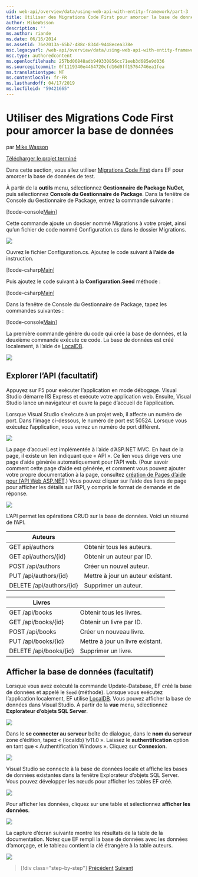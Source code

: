 ```yaml
---
uid: web-api/overview/data/using-web-api-with-entity-framework/part-3
title: Utiliser des Migrations Code First pour amorcer la base de données | Microsoft Docs
author: MikeWasson
description: ''
ms.author: riande
ms.date: 06/16/2014
ms.assetid: 76e2013a-65b7-488c-834d-9448ecea378e
msc.legacyurl: /web-api/overview/data/using-web-api-with-entity-framework/part-3
msc.type: authoredcontent
ms.openlocfilehash: 257bd06848adb949330856cc71eeb3d685e9d036
ms.sourcegitcommit: 0f1119340e4464720cfd16d0ff15764746ea1fea
ms.translationtype: MT
ms.contentlocale: fr-FR
ms.lasthandoff: 04/17/2019
ms.locfileid: "59421665"
---
```

# <a name="use-code-first-migrations-to-seed-the-database"></a>Utiliser des Migrations Code First pour amorcer la base de données

par [Mike Wasson](https://github.com/MikeWasson)

[Télécharger le projet terminé](https://github.com/MikeWasson/BookService)

Dans cette section, vous allez utiliser [Migrations Code First](https://msdn.microsoft.com/data/jj591621) dans EF pour amorcer la base de données de test.

À partir de la **outils** menu, sélectionnez **Gestionnaire de Package NuGet**, puis sélectionnez **Console du Gestionnaire de Package**. Dans la fenêtre de Console du Gestionnaire de Package, entrez la commande suivante :

[!code-console[Main](part-3/samples/sample1.cmd)]

Cette commande ajoute un dossier nommé Migrations à votre projet, ainsi qu’un fichier de code nommé Configuration.cs dans le dossier Migrations.

![](part-3/_static/image1.png)

Ouvrez le fichier Configuration.cs. Ajoutez le code suivant **à l’aide de** instruction.

[!code-csharp[Main](part-3/samples/sample2.cs)]

Puis ajoutez le code suivant à la **Configuration.Seed** méthode :

[!code-csharp[Main](part-3/samples/sample3.cs)]

Dans la fenêtre de Console du Gestionnaire de Package, tapez les commandes suivantes :

[!code-console[Main](part-3/samples/sample4.cmd)]

La première commande génère du code qui crée la base de données, et la deuxième commande exécute ce code. La base de données est créé localement, à l’aide de [LocalDB](https://msdn.microsoft.com/library/hh510202.aspx).

![](part-3/_static/image2.png)

## <a name="explore-the-api-optional"></a>Explorer l’API (facultatif)

Appuyez sur F5 pour exécuter l’application en mode débogage. Visual Studio démarre IIS Express et exécute votre application web. Ensuite, Visual Studio lance un navigateur et ouvre la page d’accueil de l’application.

Lorsque Visual Studio s’exécute à un projet web, il affecte un numéro de port. Dans l’image ci-dessous, le numéro de port est 50524. Lorsque vous exécutez l’application, vous verrez un numéro de port différent.

![](part-3/_static/image3.png)

La page d’accueil est implémentée à l’aide d’ASP.NET MVC. En haut de la page, il existe un lien indiquant que « API ». Ce lien vous dirige vers une page d’aide générée automatiquement pour l’API web. (Pour savoir comment cette page d’aide est générée, et comment vous pouvez ajouter votre propre documentation à la page, consultez [création de Pages d’aide pour l’API Web ASP.NET](../../getting-started-with-aspnet-web-api/creating-api-help-pages.md).) Vous pouvez cliquer sur l’aide des liens de page pour afficher les détails sur l’API, y compris le format de demande et de réponse.

![](part-3/_static/image4.png)

L’API permet les opérations CRUD sur la base de données. Voici un résumé de l’API.

| Auteurs |  |
| --- | -- |
| GET api/authors | Obtenir tous les auteurs. |
| GET api/authors/{id} | Obtenir un auteur par ID. |
| POST /api/authors | Créer un nouvel auteur. |
| PUT /api/authors/{id} | Mettre à jour un auteur existant. |
| DELETE /api/authors/{id} | Supprimer un auteur. |

| Livres |  |
| --- | -- |
| GET /api/books | Obtenir tous les livres. |
| GET /api/books/{id} | Obtenir un livre par ID. |
| POST /api/books | Créer un nouveau livre. |
| PUT /api/books/{id} | Mettre à jour un livre existant. |
| DELETE /api/books/{id} | Supprimer un livre. |

## <a name="view-the-database-optional"></a>Afficher la base de données (facultatif)

Lorsque vous avez exécuté la commande Update-Database, EF créé la base de données et appelé le `Seed` (méthode). Lorsque vous exécutez l’application localement, EF utilise [LocalDB](https://blogs.msdn.com/b/sqlexpress/archive/2011/07/12/introducing-localdb-a-better-sql-express.aspx). Vous pouvez afficher la base de données dans Visual Studio. À partir de la **vue** menu, sélectionnez **Explorateur d’objets SQL Server**.

![](part-3/_static/image5.png)

Dans le **se connecter au serveur** boîte de dialogue, dans le **nom du serveur** zone d’édition, tapez « (localdb) \v11.0 ». Laissez le **authentification** option en tant que « Authentification Windows ». Cliquez sur **Connexion**.

![](part-3/_static/image6.png)

Visual Studio se connecte à la base de données locale et affiche les bases de données existantes dans la fenêtre Explorateur d’objets SQL Server. Vous pouvez développer les nœuds pour afficher les tables EF créé.

![](part-3/_static/image7.png)

Pour afficher les données, cliquez sur une table et sélectionnez **afficher les données**.

![](part-3/_static/image8.png)

La capture d’écran suivante montre les résultats de la table de la documentation. Notez que EF rempli la base de données avec les données d’amorçage, et le tableau contient la clé étrangère à la table auteurs.

![](part-3/_static/image9.png)

> [!div class="step-by-step"]
> [Précédent](part-2.md)
> [Suivant](part-4.md)
